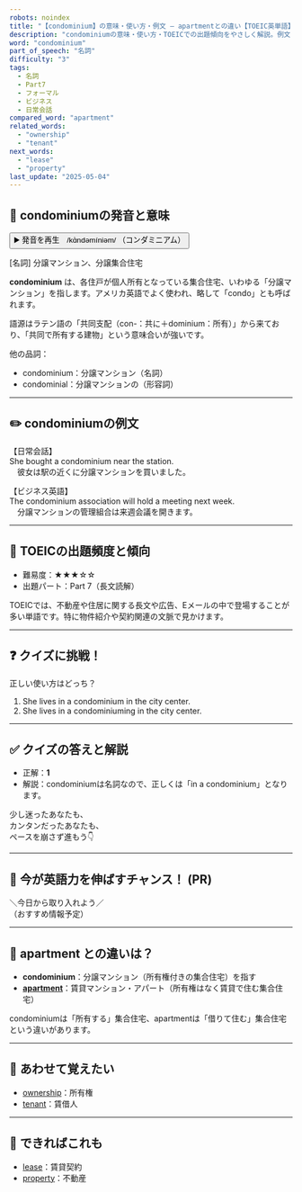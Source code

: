 ```yaml
---
robots: noindex
title: "【condominium】の意味・使い方・例文 ― apartmentとの違い【TOEIC英単語】"
description: "condominiumの意味・使い方・TOEICでの出題傾向をやさしく解説。例文・クイズ付きでapartmentとの違いもわかりやすく学べます。"
word: "condominium"
part_of_speech: "名詞"
difficulty: "3"
tags:
  - 名詞
  - Part7
  - フォーマル
  - ビジネス
  - 日常会話
compared_word: "apartment"
related_words:
  - "ownership"
  - "tenant"
next_words:
  - "lease"
  - "property"
last_update: "2025-05-04"
---
```


## 🔰 condominiumの発音と意味

<button class="play-audio" onclick="playTTS('condominium')">
  <span class="play-audio-main">
    ▶️ 発音を再生　/kɑ̀ndəmíniəm/
  </span>
  <span class="play-audio-sub">
    （コンダミニアム）
  </span>
</button>

[名詞] 分譲マンション、分譲集合住宅

**condominium** は、各住戸が個人所有となっている集合住宅、いわゆる「分譲マンション」を指します。アメリカ英語でよく使われ、略して「condo」とも呼ばれます。

語源はラテン語の「共同支配（con-：共に＋dominium：所有）」から来ており、「共同で所有する建物」という意味合いが強いです。

他の品詞：  
- condominium：分譲マンション（名詞）
- condominial：分譲マンションの（形容詞）

---

## ✏️ condominiumの例文

【日常会話】  
She bought a condominium near the station.  
　彼女は駅の近くに分譲マンションを買いました。

【ビジネス英語】  
The condominium association will hold a meeting next week.  
　分譲マンションの管理組合は来週会議を開きます。

---

## 🎯 TOEICの出題頻度と傾向

- 難易度：★★★☆☆
- 出題パート：Part 7（長文読解）

TOEICでは、不動産や住居に関する長文や広告、Eメールの中で登場することが多い単語です。特に物件紹介や契約関連の文脈で見かけます。

---

## ❓ クイズに挑戦！

正しい使い方はどっち？

1. She lives in a condominium in the city center.  
2. She lives in a condominiuming in the city center.

---

## ✅ クイズの答えと解説

- 正解：**1**
- 解説：condominiumは名詞なので、正しくは「in a condominium」となります。

少し迷ったあなたも、  
カンタンだったあなたも、  
ペースを崩さず進もう👇️

---

## 🚀 今が英語力を伸ばすチャンス！ (PR)

<div class="info-center">
＼今日から取り入れよう／<br>  
（おすすめ情報予定）
</div>

---

## 🤔  apartment との違いは？

- **condominium**：分譲マンション（所有権付きの集合住宅）を指す
- **[apartment](/word/apartment)**：賃貸マンション・アパート（所有権はなく賃貸で住む集合住宅）

condominiumは「所有する」集合住宅、apartmentは「借りて住む」集合住宅という違いがあります。

---

## 🧩 あわせて覚えたい

- [ownership](/word/ownership)：所有権
- [tenant](/word/tenant)：賃借人

---

## 📖 できればこれも

- [lease](/word/lease)：賃貸契約
- [property](/word/property)：不動産

<!-- cvid: aid18_bid21 -->
